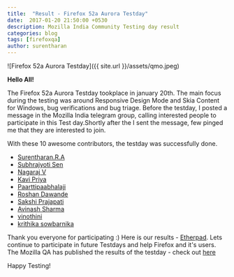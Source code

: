 ```yaml
---
title:  "Result - Firefox 52a Aurora Testday"
date:  2017-01-20 21:50:00 +0530
description: Mozilla India Community Testing day result
categories: blog
tags: [firefoxqa]
author: surentharan
---
```


![Firefox 52a Aurora Testday]({{ site.url }}/assets/qmo.jpeg)


**Hello All!**

<p>The  Firefox 52a Aurora Testday tookplace in january 20th. The main focus during the testing was around Responsive Design Mode and Skia Content for Windows, bug verifications and bug triage. Before the testday, I posted a message in the Mozilla India telegram group, calling interested people to participate in this Test day.Shortly after the I sent the message, few pinged me that they are interested to join.</p>
<p>With these 10 awesome contributors, the testday was successfully done.</p>



- [Surentharan.R.A](https://twitter.com/surentharan7)
- [Subhrajyoti Sen](https://twitter.com/iamsubhrajyoti)
- [Nagaraj V](https://twitter.com/nagarajnaidu921)
- [Kavi Priya ](https://twitter.com/Kavianandha0594)
- [Paarttipaabhalaji](https://twitter.com/paarilovely)
- [Roshan Dawande](https://twitter.com/RoshanDawande)
- [Sakshi Prajapati](https://twitter.com/sakshiPrajapti)
- [Avinash Sharma](https://twitter.com/PAviansh)
- [vinothini](https://twitter.com/vinosri99)
- [krithika sowbarnika](https://twitter.com/Ragava25)



Thank you everyone for participating :)
Here is our results - [Etherpad](https://public.etherpad-mozilla.org/p/MozillaIN-testday-20170120). Lets continue to participate in future Testdays and help Firefox and it's users.
The Mozilla QA has published the results of the testday - check out [here](https://quality.mozilla.org/2017/01/49775/)
<p>Happy Testing!</p>
